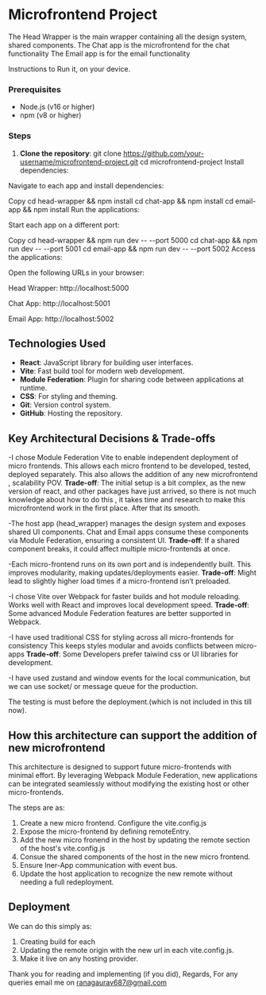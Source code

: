 # Microfrontend Project

The Head Wrapper is the main wrapper containing all the design system, shared components.
The Chat app is the microfrontend for the chat functionality
The Email app is for the email functionality

Instructions to Run it, on your device.

### Prerequisites
- Node.js (v16 or higher)
- npm (v8 or higher)

### Steps
1. **Clone the repository**:
   git clone https://github.com/your-username/microfrontend-project.git
   cd microfrontend-project
Install dependencies:

Navigate to each app and install dependencies:

Copy
cd head-wrapper && npm install
cd chat-app && npm install
cd email-app && npm install
Run the applications:

Start each app on a different port:

Copy
cd head-wrapper && npm run dev -- --port 5000
cd chat-app && npm run dev -- --port 5001
cd email-app && npm run dev -- --port 5002
Access the applications:

Open the following URLs in your browser:

Head Wrapper: http://localhost:5000

Chat App: http://localhost:5001

Email App: http://localhost:5002


## Technologies Used

- **React**: JavaScript library for building user interfaces.
- **Vite**: Fast build tool for modern web development.
- **Module Federation**: Plugin for sharing code between applications at runtime.
- **CSS**: For styling and theming.
- **Git**: Version control system.
- **GitHub**: Hosting the repository.

## Key Architectural Decisions & Trade-offs

-I chose Module Federation Vite to enable independent deployment of micro frontends.
This allows each micro frontend to be developed, tested, deployed separately.
This also allows the addition of any new microfrontend , scalability POV.
**Trade-off**: The initial setup is a bit complex, as the new version of react, and other packages have just arrived, so there is not much knowledge about how to do this , it takes time and research to make this microfrontend work in the first place. After that its smooth.

-The host app (head_wrapper) manages the design system and exposes shared UI components.
Chat and Email apps consume these components via Module Federation, ensuring a consistent UI.
**Trade-off**: If a shared component breaks, it could affect multiple micro-frontends at once.

-Each micro-frontend runs on its own port and is independently built.
This improves modularity, making updates/deployments easier.
**Trade-off**: Might lead to slightly higher load times if a micro-frontend isn’t preloaded.

-I chose Vite over Webpack for faster builds and hot module reloading.
Works well with React and improves local development speed.
**Trade-off**: Some advanced Module Federation features are better supported in Webpack.

-I have used traditional CSS for styling across all micro-frontends for consistency
This keeps styles modular and avoids conflicts between micro-apps
**Trade-off**: Some Developers prefer taiwind css or UI libraries for development.

-I have used zustand and window events for the local communication, but we can use socket/ or message queue for the production.

The testing is must before the deployment.(which is not included in this till now).

## How this architecture can support the addition of new microfrontend

This architecture is designed to support future micro-frontends with minimal effort. By leveraging Webpack Module Federation, new applications can be integrated seamlessly without modifying the existing host or other micro-frontends.

The steps are as:
1. Create a new micro frontend. Configure the vite.config.js
2. Expose the micro-frontend by defining remoteEntry.
3. Add the new micro fronend in the host by updating the remote section of the host's vite.config.js
4. Consue the shared components of the host in the new micro frontend.
5. Ensure Iner-App communication with event bus.
6. Update the host application to recognize the new remote without needing a full redeployment.


## Deployment 
We can do this simply as:
1. Creating build for each
2. Updating the remote origin with the new url in each vite.config.js.
3. Make it live on any hosting provider.

Thank you for reading and implementing (if you did), 
Regards,
For any queries email me on ranagaurav687@gmail.com
